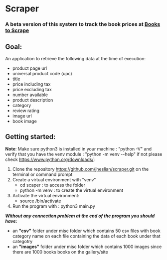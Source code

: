 # Scraper
### A beta version of this system to track the book prices at [Books to Scrape](http://books.toscrape.com/) 
## Goal:
An application to retrieve the following data at the time of execution:
 - product page url 
 - universal product code (upc) 
 - title 
 - price including tax 
 - price excluding tax 
 - number available
 - product description 
 - category 
 - review rating 
 - image url
 - book image

## Getting started:
**Note**: Make sure python3 is installed in your machine : "python -V" and verify that you have the venv module : "python -m venv --help" if not please check https://www.python.org/downloads/:
 1. Clone the repository https://github.com/jheslian/scraper.git on the terminal or command prompt
 2. Create a virtual environment with "venv"  
	 - cd scaper :  to access the folder 
	 - python -m venv <environment name> : to create the virtual environment
3. Activate the virtual environment:
	- source <environment name>/bin/activate 
4. Run the program with : python3 main.py

***Without any connection problem at the end of the program you should have:***

 - an **"csv"** folder under misc folder which contains 50 csv files with book category name on each file containing the data of each book under that categotry
 - an **"images"** folder under misc folder which contains 1000 images since there are 1000 books books on the gallery/site
